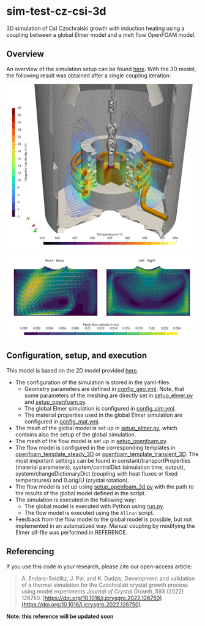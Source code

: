 # sim-test-cz-csi-3d
3D simulation of CsI Czochralski growth with induction heating using a coupling between a global Elmer model and a melt flow OpenFOAM model.

## Overview

An overview of the simulation setup can be found [here](../csi-induction_2D/figures/setup.pdf).  With the 3D model, the following result was obtained after a single coupling iteration:

![result-3D-simulation-T-EM](figures/l=87mm_T-control.png)

![result-3D-simulation-flow](figures/l=87mm_flow.png)


## Configuration, setup, and execution

This model is based on the 2D model provided [here](../csi-induction_2D).

- The configuration of the simulation is stored in the yaml-files:
  - Geometry parameters are defined in [config_geo.yml](config_geo.yml). Note, that some parameters of the meshing are directly set in [setup_elmer.py](setup_elmer.py) and [setup_openfoam.py](setup_openfoam.py).
  - The global Elmer simulation is configured in [config_sim.yml](config_sim.yml).
  - The material properties used in the global Elmer simulation are configured in [config_mat.yml](config_mat.yml).
- The mesh of the global model is set up in [setup_elmer.py](setup_elmer.py), which contains also the setup of the global simulation.
- The mesh of the flow model is set up in [setup_openfoam.py](setup_openfoam.py).
- The flow model is configured in the corresponding templates in [openfoam_template_steady_3D](openfoam_template_steady_3D) or [openfoam_template_transient_3D](openfoam_template_transient_3D). The most important settings can be found in constant/transportProperties (material parameters), system/controlDict (simulation time, output), system/changeDictionaryDict (coupling with heat fluxes or fixed temperatures) and 0.orig/U (crystal rotation).
- The flow model is set up using [setup_openfoam_3d.py](setup_openfoam_3d.py) with the path to the results of the global model defined in the script.
- The simulation is executed in the following way:
  - The global model is executed with Python using [run.py](run.py).
  - The flow model is executed using the `Allrun` script.
- Feedback from the flow model to the global model is possible, but not implemented in an automatized way. Manual coupling by modifying the Elmer sif-file was performed in REFERENCE.

## Referencing
If you use this code in your research, please cite our open-access article:

> A. Enders-Seidlitz, J. Pal, and K. Dadzis, Development and validation of a thermal simulation for the Czochralski crystal growth process using model experiments *Journal of Crystal Growth*,  593 (2022) 126750. [https://doi.org/10.1016/j.jcrysgro.2022.126750](https://doi.org/10.1016/j.jcrysgro.2022.126750).

**Note: this reference will be updated soon**
